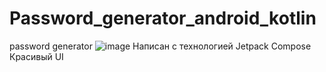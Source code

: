 # Password_generator_android_kotlin
password generator
![image](https://user-images.githubusercontent.com/64690860/211022759-6c9c69c9-6304-47c6-a684-2f2e8f47f25f.png)
Написан с технологией Jetpack Compose
Красивый UI
